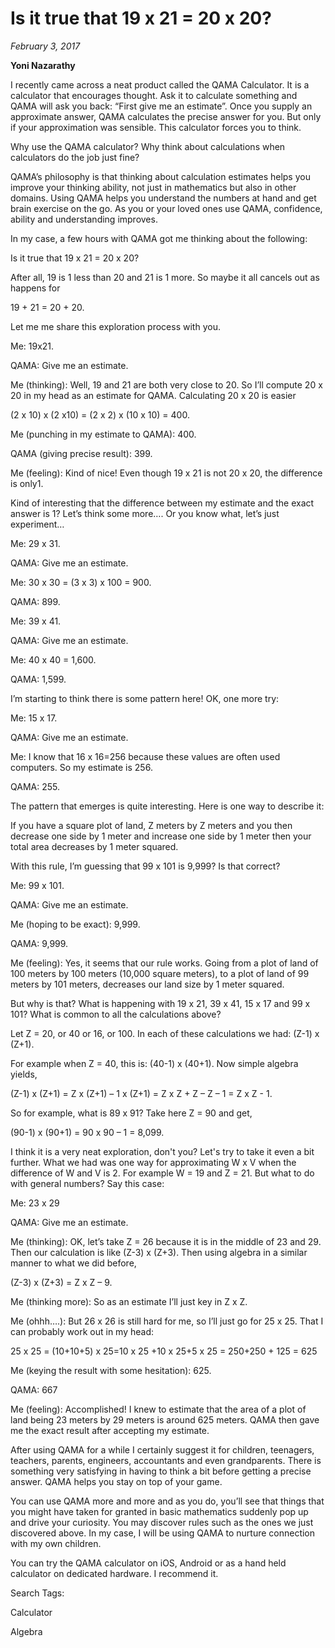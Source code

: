 
# Is it true that 19 x 21 = 20 x 20?
*February 3, 2017*


**Yoni Nazarathy**



 

I recently came across a neat product called the QAMA Calculator. It is a calculator that encourages thought. Ask it to calculate something and QAMA will ask you back: “First give me an estimate”. Once you supply an approximate answer, QAMA calculates the precise answer for you. But only if your approximation was sensible. This calculator forces you to think.

 

Why use the QAMA calculator? Why think about calculations when calculators do the job just fine?

 

QAMA’s philosophy is that thinking about calculation estimates helps you improve your thinking ability, not just in mathematics but also in other domains. Using QAMA helps you understand the numbers at hand and get brain exercise on the go. As you or your loved ones use QAMA, confidence, ability and understanding improves.

 

In my case, a few hours with QAMA got me thinking about the following:

 

Is it true that 19 x 21 = 20 x 20?

 

After all, 19 is 1 less than 20 and 21 is 1 more. So maybe it all cancels out as happens for

 

19 + 21 = 20 + 20. 

 

Let me me share this exploration process with you.

 

Me: 19x21.

QAMA: Give me an estimate.

Me (thinking): Well, 19 and 21 are both very close to 20. So I’ll compute 20 x 20 in my head as an estimate for QAMA.  Calculating 20 x 20 is easier
 

(2 x 10) x (2 x10) = (2 x 2) x (10 x 10) = 400.

 

Me (punching in my estimate to QAMA): 400.

QAMA (giving precise result): 399.

Me (feeling): Kind of nice! Even though 19 x 21 is not 20 x 20, the difference is only1.

 


Kind of interesting that the difference between my estimate and the exact answer is 1? Let’s think some more…. Or you know what, let’s just experiment…

 

Me: 29 x 31.

QAMA: Give me an estimate.

Me: 30 x 30 = (3 x 3) x 100 = 900.

QAMA: 899.

 

Me: 39 x 41.

QAMA: Give me an estimate.

Me: 40 x 40 = 1,600.

QAMA: 1,599.

 

I’m starting to think there is some pattern here!  OK, one more try:

 

Me: 15 x 17.

QAMA: Give me an estimate.

Me: I know that 16 x 16=256 because these values are often used computers. So my estimate is 256.

QAMA: 255.


The pattern that emerges is quite interesting. Here is one way to describe it:

 

If you have a square plot of land, Z meters by Z meters and you then decrease one side by 1 meter and increase one side by 1 meter then your total area decreases by 1 meter squared. 

 

With this rule, I’m guessing that 99 x 101 is 9,999? Is that correct?

 

Me: 99 x 101.

QAMA: Give me an estimate.

Me (hoping to be exact): 9,999.

QAMA: 9,999.

Me (feeling): Yes, it seems that our rule works. Going from a plot of land of 100 meters by 100 meters (10,000 square meters), to a plot of land of 99 meters by 101 meters, decreases our land size by 1 meter squared.

 

But why is that? What is happening with 19 x 21, 39 x 41, 15 x 17 and 99 x 101? What is common to all the calculations above?

 

Let Z = 20, or 40 or 16, or 100. In each of these calculations we had:  (Z-1) x (Z+1).

 

For example when Z = 40, this is: (40-1) x (40+1). Now simple algebra yields,

 

(Z-1) x (Z+1) = Z x (Z+1) – 1 x (Z+1) = Z x Z + Z – Z – 1 = Z x Z - 1.

 

So for example, what is 89 x 91? Take here Z = 90 and get,

 

(90-1) x (90+1) = 90 x 90 – 1 = 8,099.

 

I think it is a very neat exploration, don't you? Let's try to take it even a bit further. What we had was one way for approximating W x V when the difference of W and V is 2. For example W = 19 and Z = 21. But what to do with general numbers? Say this case:

 

Me: 23 x 29

QAMA: Give me an estimate.

Me (thinking): OK, let’s take Z = 26 because it is in the middle of 23 and 29. Then our calculation is like (Z-3) x (Z+3). Then using algebra in a similar manner to what we did before,

 

(Z-3) x (Z+3) = Z x Z – 9.

 

Me (thinking more): So as an estimate I’ll just key in Z x Z.

 

Me (ohhh….): But 26 x 26 is still hard for me, so I’ll just go for 25 x 25. That I can probably work out in my head:

 

25 x 25 = (10+10+5) x 25=10 x 25 +10 x 25+5 x 25 = 250+250 + 125 = 625

 

Me (keying the result with some hesitation): 625.

QAMA: 667

Me (feeling): Accomplished! I knew to estimate that the area of a plot of land being 23 meters by 29 meters is around 625 meters. QAMA then gave me the exact result after accepting my estimate.


After using QAMA for a while I certainly suggest it for children, teenagers, teachers, parents, engineers, accountants and even grandparents. There is something very satisfying in having to think a bit before getting a precise answer. QAMA helps you stay on top of your game.  

 

You can use QAMA more and more and as you do, you’ll see that things that you might have taken for granted in basic mathematics suddenly pop up and drive your curiosity. You may discover rules such as the ones we just discovered above. In my case, I will be using QAMA to nurture connection with my own children.

 

You can try the QAMA calculator on iOS, Android or as a hand held calculator on dedicated hardware. I recommend it.

 

 

 

Search Tags:

Calculator

Algebra

